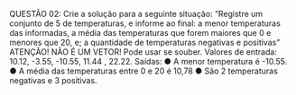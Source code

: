 QUESTÃO 02: Crie a solução para a seguinte situação:
“Registre um conjunto de 5 de temperaturas, e informe ao final:
a menor temperaturas das informadas,
a média das temperaturas que forem maiores que 0 e menores que 20, e;
a quantidade de temperaturas negativas e positivas”
ATENÇÃO! NÃO É UM VETOR! Pode usar se souber.
Valores de entrada: 10.12, -3.55, -10.55, 11.44 , 22.22.
Saídas:
● A menor temperatura é -10.55.
● A média das temperaturas entre 0 e 20 é 10,78
● São 2 temperaturas negativas e 3 positivas.